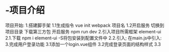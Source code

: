 # -项目介绍   

项目开始: 
1.搭建脚手架
    1.1生成指令 vue init webpack 项目名
    1.2开启服务 切换到项目目录 下载第三方包 开启服务 npm run dev
2.引入项目所需框架 element-ui 
    2.1.下载 npm i element-ui -S将包安装到配置文件中
    2.2.引入; 在main.js中引入:
3.完成用户登录功能
    3.1添加一个login.vue组件
    3.2完成登录页面的结构样式
    3.3


    
